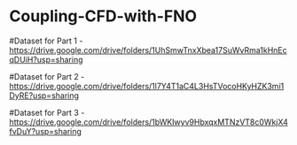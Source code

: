 # Coupling-CFD-with-FNO




#Dataset for Part 1 - https://drive.google.com/drive/folders/1UhSmwTnxXbea17SuWvRma1kHnEcqDUiH?usp=sharing

#Dataset for Part 2 - https://drive.google.com/drive/folders/1l7Y4T1aC4L3HsTVocoHKyHZK3mi1DyRE?usp=sharing

#Dataset for Part 3 - https://drive.google.com/drive/folders/1bWKIwyv9HbxqxMTNzVT8c0WkjX4fvDuY?usp=sharing
